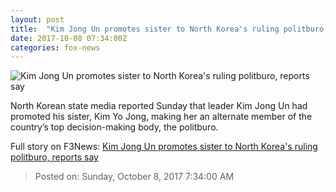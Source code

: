 ```yaml
---
layout: post
title:  "Kim Jong Un promotes sister to North Korea's ruling politburo, reports say"
date: 2017-10-08 07:34:00Z
categories: fox-news
---
```


![Kim Jong Un promotes sister to North Korea's ruling politburo, reports say](http://a57.foxnews.com/images.foxnews.com/content/fox-news/world/2017/10/08/kim-jong-un-promotes-sister-to-north-koreas-ruling-politburo-reports-say/_jcr_content/article-text/article-par-2/inline_spotlight_ima/image.img.jpg/612/344/1507449164185.jpg?ve=1&tl=1)

North Korean state media reported Sunday that leader Kim Jong Un had promoted his sister, Kim Yo Jong, making her an alternate member of the country’s top decision-making body, the politburo.


Full story on F3News: [Kim Jong Un promotes sister to North Korea's ruling politburo, reports say](http://www.f3nws.com/n/dKUVWB)

> Posted on: Sunday, October 8, 2017 7:34:00 AM
